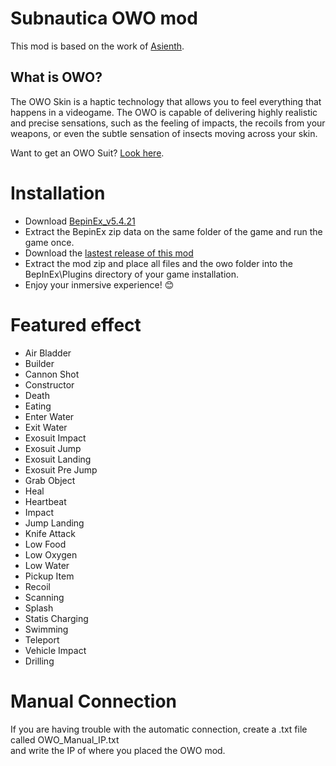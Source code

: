﻿# Subnautica OWO mod
This mod is based on the work of [Asienth](https://github.com/Astienth/7Days_bHaptics).

## What is OWO?
The OWO Skin is a haptic technology that allows you to feel everything that happens in a videogame. The OWO is capable of delivering highly realistic and precise sensations, such as the feeling of impacts, the recoils from your weapons, or even the subtle sensation of insects moving across your skin.

Want to get an OWO Suit? [Look here](https://owogame.com/shop/).

# Installation
- Download [BepinEx_v5.4.21]( https://github.com/BepInEx/BepInEx/releases/tag/v5.4.21)
- Extract the BepinEx zip data on the same folder of the game and run the game once.
- Download the [lastest release of this mod](https://github.com/OWODevelopers/OWO_7Days/releases/latest)
- Extract the mod zip and place all files and the owo folder into the BepInEx\Plugins directory of your game installation.
- Enjoy your inmersive experience! 😊

# Featured effect
- Air Bladder
- Builder
- Cannon Shot
- Constructor
- Death
- Eating
- Enter Water
- Exit Water
- Exosuit Impact
- Exosuit Jump
- Exosuit Landing
- Exosuit Pre Jump
- Grab Object
- Heal
- Heartbeat
- Impact
- Jump Landing
- Knife Attack
- Low Food
- Low Oxygen
- Low Water
- Pickup Item
- Recoil
- Scanning
- Splash
- Statis Charging
- Swimming
- Teleport
- Vehicle Impact
- Drilling

# Manual Connection
If you are having trouble with the automatic connection, create a .txt file called OWO_Manual_IP.txt  
and write the IP of where you placed the OWO mod.
